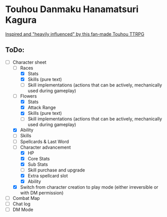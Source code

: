 # Touhou Danmaku Hanamatsuri Kagura

[Inspired and "heavily influenced" by this fan-made Touhou TTRPG](https://docs.google.com/document/d/101ttpNOmt9N5B9Dz11ZolkA9sFKfkIAxWUWYeVoPfcc/edit?tab=t.0#heading=h.nrjffk41ri1l)

## ToDo:

- [ ] Character sheet
  - [ ] Races
    - [x] Stats
    - [x] Skills (pure text)
    - [ ] Skill implementations (actions that can be actively, mechanically used during gameplay)
  - [ ] Flowers
    - [x] Stats
    - [x] Attack Range
    - [x] Skills (pure text)
    - [ ] Skill implementations (actions that can be actively, mechanically used during gameplay)
  - [x] Ability
  - [ ] Skills
  - [ ] Spellcards & Last Word
  - [ ] Character advancement
    - [x] HP
    - [x] Core Stats
    - [x] Sub Stats
    - [ ] Skill purchase and upgrade
    - [x] Extra spellcard slot
    - [x] Ability
  - [x] Switch from character creation to play mode (either irreversible or with DM permission)
- [ ] Combat Map
- [ ] Chat log
- [ ] DM Mode
